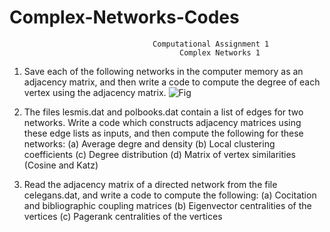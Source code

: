 # Complex-Networks-Codes

                                    Computational Assignment 1
                                          Complex Networks 1
1. Save each of the following networks in the computer memory as an adjacency matrix, and then
write a code to compute the degree of each vertex using the adjacency matrix.
![Fig](Complex-Networks-Codes/CN_comp_assign1/1.png)


2. The files lesmis.dat and polbooks.dat contain a list of edges for two networks. Write a code which
constructs adjacency matrices using these edge lists as inputs, and then compute the following
for these networks:
(a) Average degre and density
(b) Local clustering coefficients
(c) Degree distribution
(d) Matrix of vertex similarities (Cosine and Katz)

3. Read the adjacency matrix of a directed network from the file celegans.dat, and write a code to
compute the following:
(a) Cocitation and bibliographic coupling matrices
(b) Eigenvector centralities of the vertices
(c) Pagerank centralities of the vertices
